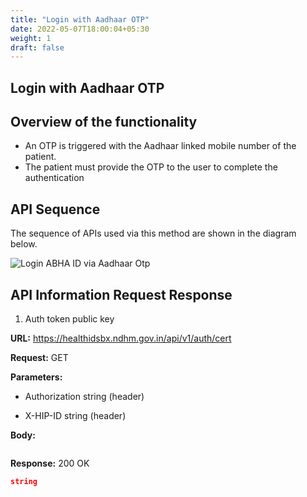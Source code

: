 ```yaml
---
title: "Login with Aadhaar OTP"
date: 2022-05-07T18:00:04+05:30
weight: 1
draft: false
---
```


## Login with Aadhaar OTP

## Overview of the functionality 

- An OTP is triggered with the Aadhaar linked mobile number of the patient. 
- The patient must provide the OTP to the user to complete the authentication


## API Sequence 

The sequence of APIs used via this method are shown in the diagram below.

![Login ABHA ID via Aadhaar Otp](/abdm-docs/img/Login_With_ABHA_using_mobile.png)



## API Information Request Response 

1. Auth token public key

**URL:** https://healthidsbx.ndhm.gov.in/api/v1/auth/cert

**Request:** GET  

**Parameters:**

- Authorization
string (header)

- X-HIP-ID
string (header)


**Body:**

```json

```

**Response:** 200 OK

```json
string
```

